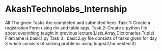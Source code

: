 # AkashTechnolabs_Internship
All The given Tasks Are completed and submitted here.
Task 1: Create a registration Form using div and table tags.
Task 2: Create a python file about everything taught in previous lecture(Lists,Array,Dictionaries,Tuple). FileName is basic1.py
Task 3 : basic2.py file consists of tasks given for day 3 which consists of solving problems using loops(if,for,nested if)
